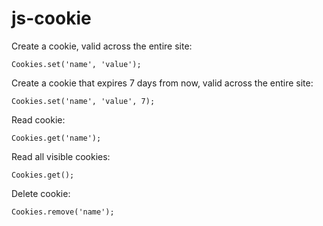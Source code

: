 # js-cookie

Create a cookie, valid across the entire site:

```
Cookies.set('name', 'value');
```

Create a cookie that expires 7 days from now, valid across the entire site:

```
Cookies.set('name', 'value', 7);
```

Read cookie:

```
Cookies.get('name');
```

Read all visible cookies:

```
Cookies.get();
```

Delete cookie:

```
Cookies.remove('name');
```
